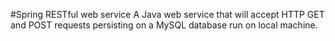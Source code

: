 
#Spring RESTful web service
A Java web service that will accept HTTP GET and POST requests persisting on a MySQL database run on local machine.
